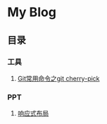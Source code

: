 My Blog
====

## 目录

### 工具

1. [Git常用命令之git cherry-pick](https://github.com/songhailin/blog/issues/1)

### PPT

1. [响应式布局](https://slides.com/hailinsong/137632)
